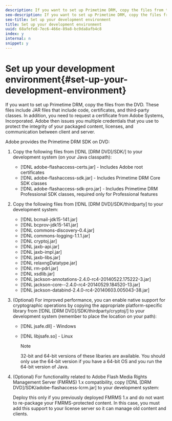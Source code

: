 ```yaml
---
description: If you want to set up Primetime DRM, copy the files from the DVD. These files include JAR files that include code, certificates, and third-party classes. In addition, you need to request a certificate from Adobe Systems, Incorporated. Adobe then issues you multiple credentials that you use to protect the integrity of your packaged content, licenses, and communication between client and server.
seo-description: If you want to set up Primetime DRM, copy the files from the DVD. These files include JAR files that include code, certificates, and third-party classes. In addition, you need to request a certificate from Adobe Systems, Incorporated. Adobe then issues you multiple credentials that you use to protect the integrity of your packaged content, licenses, and communication between client and server.
seo-title: Set up your development environment
title: Set up your development environment
uuid: 68afefe8-7ec6-466e-89a8-bc0da8afb4c8
index: y
internal: n
snippet: y
---
```


# Set up your development environment{#set-up-your-development-environment}

If you want to set up Primetime DRM, copy the files from the DVD. These files include JAR files that include code, certificates, and third-party classes. In addition, you need to request a certificate from Adobe Systems, Incorporated. Adobe then issues you multiple credentials that you use to protect the integrity of your packaged content, licenses, and communication between client and server.

Adobe provides the Primetime DRM SDK on DVD: 

1. Copy the following files from [!DNL [DRM DVD]/SDK/] to your development system (on your Java classpath):

    * [!DNL adobe-flashaccess-certs.jar] - Includes Adobe root certificates 
    * [!DNL adobe-flashaccess-sdk.jar] - Includes Primetime DRM Core SDK classes 
    * [!DNL adobe-flashaccess-sdk-pro.jar] - Includes Primetime DRM Professional SDK classes, required only for Professional features

1. Copy the following files from [!DNL [DRM DVD]/SDK/thirdparty] to your development system:

    * [!DNL bcmail-jdk15-141.jar] 
    * [!DNL bcprov-jdk15-141.jar] 
    * [!DNL commons-discovery-0.4.jar] 
    * [!DNL commons-logging-1.1.1.jar] 
    * [!DNL cryptoj.jar] 
    * [!DNL jaxb-api.jar] 
    * [!DNL jaxb-impl.jar] 
    * [!DNL jaxb-libs.jar] 
    * [!DNL relaxngDatatype.jar] 
    * [!DNL rm-pdrl.jar] 
    * [!DNL xsdlib.jar] 
    * [!DNL jackson-annotations-2.4.0-rc4-20140522.175222-3.jar] 
    * [!DNL jackson-core--2.4.0-rc4-20140529.184520-13.jar] 
    * [!DNL jackson-databind-2.4.0-rc4-20140603.005043-38.jar]

1. (Optional) For improved performance, you can enable native support for cryptographic operations by copying the appropriate platform-specific library from [!DNL [DRM DVD]/SDK/thirdparty/cryptoj/] to your development system (remember to place the location on your path):

    * [!DNL jsafe.dll] - Windows 
    * [!DNL libjsafe.so] - Linux

       >[!NOTE]
       >
       >32-bit and 64-bit versions of these libaries are available. You should only use the 64-bit version if you have a 64-bit OS and you run the 64-bit version of Java.

1. (Optional) For functionality related to Adobe Flash Media Rights Management Server (FMRMS) 1.x compatibility, copy [!DNL [DRM DVD]/SDK/adobe-flashaccess-lcrm.jar] to your development system:

   Deploy this only if you previously deployed FMRMS 1.x and do not want to re-package your FMRMS-protected content. In this case, you must add this support to your license server so it can manage old content and clients.
